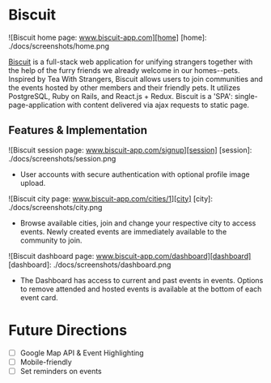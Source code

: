 # Biscuit

![Biscuit home page: www.biscuit-app.com][home]
[home]: ./docs/screenshots/home.png

[Biscuit][Biscuit] is a full-stack web application for unifying strangers together with the help of the furry friends we already welcome in our homes--pets. Inspired by Tea With Strangers, Biscuit allows users to join communities and the events hosted by other members and their friendly pets. It utilizes PostgreSQL, Ruby on Rails, and React.js + Redux. Biscuit is a 'SPA': single-page-application with content delivered via ajax requests to static page.

[Biscuit]: http://www.biscuit-app.com


## Features & Implementation

![Biscuit session page: www.biscuit-app.com/signup][session]
[session]: ./docs/screenshots/session.png

- User accounts with secure authentication with optional profile image upload.

![Biscuit city page: www.biscuit-app.com/cities/1][city]
[city]: ./docs/screenshots/city.png

- Browse available cities, join and change your respective city to access events. Newly created events are immediately available to the community to join.

![Biscuit dashboard page: www.biscuit-app.com/dashboard][dashboard]
[dashboard]: ./docs/screenshots/dashboard.png

- The Dashboard has access to current and past events in events. Options to remove attended and hosted events is available at the bottom of each event card.

# Future Directions

- [ ] Google Map API & Event Highlighting
- [ ] Mobile-friendly
- [ ] Set reminders on events
